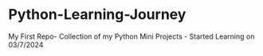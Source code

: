 # Python-Learning-Journey
My First Repo- Collection of my Python Mini Projects - Started Learning on 03/7/2024

